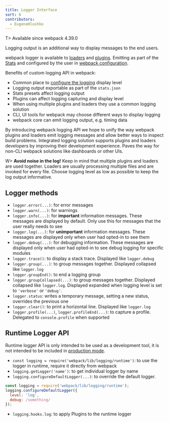 ```yaml
---
title: Logger Interface
sort: 6
contributors:
  - EugeneHlushko
---
```


T> Available since webpack 4.39.0

Logging output is an additional way to display messages to the end users.

webpack logger is available to [loaders](/loaders/) and [plugins](/api/plugins/#logging). Emitting as part of the [Stats](/api/stats/) and configured by the user in [webpack configuration](/configuration/).

Benefits of custom logging API in webpack:

- Common place to [configure the logging](/configuration/stats/#statslogging) display level
- Logging output exportable as part of the `stats.json`
- Stats presets affect logging output
- Plugins can affect logging capturing and display level
- When using multiple plugins and loaders they use a common logging solution
- CLI, UI tools for webpack may choose different ways to display logging
- webpack core can emit logging output, e.g. timing data

By introducing webpack logging API we hope to unify the way webpack plugins and loaders emit logging messages and allow better ways to inspect build problems. Integrated logging solution supports plugins and loaders developers by improving their development experience. Paves the way for non-CLI webpack solutions like dashboards or other UIs.

W> __Avoid noise in the log!__ Keep in mind that multiple plugins and loaders are used together. Loaders are usually processing multiple files and are invoked for every file. Choose logging level as low as possible to keep the log output informative.

## Logger methods

- `logger.error(...)`: for error messages
- `logger.warn(...)`: for warnings
- `logger.info(...)`: for __important__ information messages. These messages are displayed by default. Only use this for messages that the user really needs to see
- `logger.log(...)`: for __unimportant__ information messages. These messages are displayed only when user had opted-in to see them
- `logger.debug(...)`: for debugging information. These messages are displayed only when user had opted-in to see debug logging for specific modules
- `logger.trace()`:  to display a stack trace. Displayed like `logger.debug`
- `logger.group(...)`: to group messages together. Displayed collapsed like `logger.log`
- `logger.groupEnd()`: to end a logging group
- `logger.groupCollapsed(...)`:  to group messages together. Displayed collapsed like `logger.log`. Displayed expanded when logging level is set to `'verbose'` or `'debug'`.
- `logger.status`:  writes a temporary message, setting a new status, overrides the previous one
- `logger.clear()`: to print a horizontal line. Displayed like `logger.log`
- `logger.profile(...)`, `logger.profileEnd(...)`: to capture a profile. Delegated to `console.profile` when supported

## Runtime Logger API

Runtime logger API is only intended to be used as a development tool, it is not intended to be included in [production mode](/configuration/mode/#mode-production).

- `const logging = require('webpack/lib/logging/runtime')`: to use the logger in runtime, require it directly from webpack
- `logging.getLogger('name')`: to get individual logger by name
- `logging.configureDefaultLogger(...)`: to override the default logger.

```javascript
const logging = require('webpack/lib/logging/runtime');
logging.configureDefaultLogger({
  level: 'log',
  debug: /something/
});
```

- `logging.hooks.log`: to apply Plugins to the runtime logger